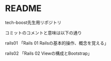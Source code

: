 # README

tech-boost先生用リポジトリ

コミットのコメントと意味は以下の通り

rails01
「Rails 01 Railsの基本的操作、概念を覚える」

rails02
「Rails 02 Viewの構成とBootstrap」
